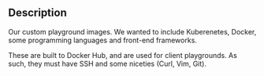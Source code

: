 ## Description

Our custom playground images. We wanted to include Kuberenetes, Docker, some programming languages and front-end frameworks.

These are built to Docker Hub, and are used for client playgrounds. As such, they must have SSH and some niceties (Curl, Vim, Git).
